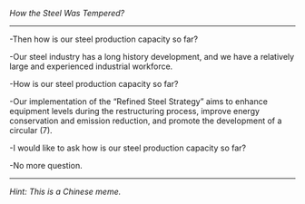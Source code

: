 *How the Steel Was Tempered?*

---

-Then how is our steel production capacity so far?

-Our steel industry has a long history development, and we have a relatively large and experienced industrial workforce.

-How is our steel production capacity so far?

-Our implementation of the “Refined Steel Strategy” aims to enhance equipment levels during the restructuring process, improve energy conservation and emission reduction, and promote the development of a circular (7).

-I would like to ask how is our steel production capacity so far?

-No more question.

---

*Hint: This is a Chinese meme.*